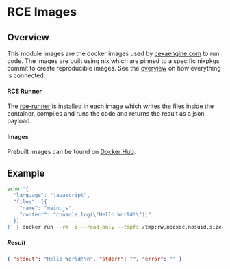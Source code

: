 # RCE Images

## Overview

This module images are the docker images used by [cexaengine.com](https://cexaengine.com) to run code.
The images are built using nix which are pinned to a specific nixpkgs commit to create reproducible images.
See the [overview](https://github.com/xosnrdev/carai) on how everything is connected.

#### RCE Runner

The [rce-runner](https://github.com/xosnrdev/rce-runner) is installed in each image which writes the files inside the container, compiles and runs the code and returns the result as a json payload.

#### Images

Prebuilt images can be found on [Docker Hub](https://hub.docker.com/r/xosnrdev).

## Example

```bash
echo '{
  "language": "javascript",
  "files": [{
    "name": "main.js",
    "content": "console.log(\"Hello World!\");"
  }]
}' | docker run --rm -i --read-only --tmpfs /tmp:rw,noexec,nosuid,size=65536k --tmpfs /home/rce:rw,exec,nosuid,uid=1000,gid=1000,size=131072k -u rce -w /home/rce rce/javascript:latest
```

##### Result

```json
{ "stdout": "Hello World!\n", "stderr": "", "error": "" }
```

